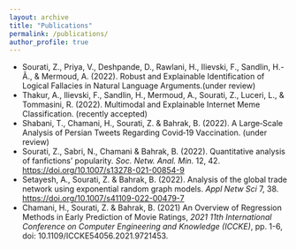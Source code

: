 ```yaml
---
layout: archive
title: "Publications"
permalink: /publications/
author_profile: true
---
```


- Sourati, Z., Priya, V., Deshpande, D., Rawlani, H., Ilievski, F., Sandlin, H.-Â., & Mermoud, A. (2022). Robust and Explainable Identification of Logical Fallacies in Natural Language Arguments.(under review)
- Thakur, A., Ilievski, F., Sandlin, H., Mermoud, A., Sourati, Z., Luceri, L., & Tommasini, R. (2022). Multimodal and Explainable Internet Meme Classification. (recently accepted)
- Shabani, T., Chamani, H., Sourati, Z. & Bahrak, B. (2022). A Large‑Scale Analysis of Persian Tweets Regarding
Covid‑19 Vaccination. (under review)
- Sourati, Z., Sabri, N., Chamani & Bahrak, B. (2022). Quantitative analysis of fanfictions’ popularity. _Soc. Netw. Anal. Min._ 12, 42. https://doi.org/10.1007/s13278-021-00854-9
- Setayesh, A., Sourati, Z. & Bahrak, B. (2022). Analysis of the global trade network using exponential random graph models. _Appl Netw Sci_ 7, 38. https://doi.org/10.1007/s41109-022-00479-7
- Chamani, H., Sourati, Z. & Bahrak, B. (2021) An Overview of Regression Methods in Early Prediction of Movie Ratings, _2021 11th International Conference on Computer Engineering and Knowledge (ICCKE)_, pp. 1-6, doi: 10.1109/ICCKE54056.2021.9721453.

